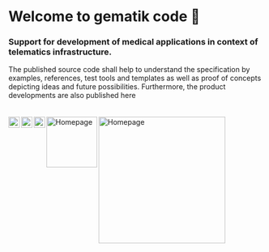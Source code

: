 # Welcome to gematik code 👋
### Support for development of medical applications in context of telematics infrastructure.
The published source code shall help to understand the specification by examples, references, test tools and templates as well as proof of concepts depicting ideas and future possibilities. Furthermore, the product developments are also published here
<br>
<br>
<br>
<a href="https://twitter.com/gematik1">
  <img align="left" alt="twitter gematik1 | Twitter" width="22px" src="https://cdn.jsdelivr.net/npm/simple-icons@v3/icons/twitter.svg" />
</a>
<a href="https://de.linkedin.com/company/gematik">
  <img align="left" alt="Abhishek's LinkdeIN" width="22px" src="https://cdn.jsdelivr.net/npm/simple-icons@v3/icons/linkedin.svg" />
</a>
<a href="https://gematik.github.io/">
  <img align="left" alt="gematik github.io" width="22px" src="https://cdn.jsdelivr.net/npm/simple-icons@v3/icons/github.svg" />
</a>
<a href="https://www.gematik.de">
  <img align="left" alt="Homepage" width="100px" src="https://www.gematik.de/typo3conf/ext/as_template_gematik/Resources/Public/Images/logo.svg" />
</a>
<a href="https://fachportal.gematik.de/">
  <img align="left" alt="Homepage" width="250px" src="https://fachportal.gematik.de/typo3conf/ext/rsmbasechild/Resources/Public/Icons/logo-gematik-fachportal.svg" />
</a>
<br>
<br>
<br>
<!--
<p align="center"> 
  <img src="https://github-readme-stats.vercel.app/api?username=gematik1&show_icons=true&theme=gotham" alt="gematik" />
  <img src="https://github-readme-stats.vercel.app/api?username=Gematik-Entwicklung&show_icons=true&theme=gotham" alt="Gematik-Entwicklung" />
</p>
-->
 
  
<!--
**gematik1/gematik1** is a ✨ _special_ ✨ repository because its `README.md` (this file) appears on your GitHub profile.

Here are some ideas to get you started:

- 🔭 I’m currently working on ...
- 🌱 I’m currently learning ...
- 👯 I’m looking to collaborate on ...
- 🤔 I’m looking for help with ...
- 💬 Ask me about ...
- 📫 How to reach me: ...
- 😄 Pronouns: ...
- ⚡ Fun fact: ...
-->
